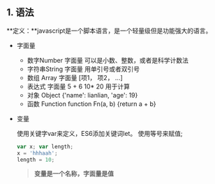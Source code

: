 ## 1. 语法

**定义：**javascript是一个脚本语言，是一个轻量级但是功能强大的语言。

- 字面量
  - 数字Number 字面量   可以是小数、整数，或者是科学计数法
  - 字符串String 字面量  用单引号或者双引号
  - 数组 Array 字面量  [项1， 项2， ...]
  - 表达式 字面量  5 + 6  10* 20 用于计算
  - 对象 Object    {'name': lianlian, 'age': 19}
  - 函数 Function  function Fn(a, b) {return a + b}

- 变量

  使用关键字var来定义，ES6添加关键词let。 使用等号来赋值;

  ```javascript
  var x; var length;
  x = 'hhhaah';
  length = 10;
  ```

  > **变量是一个名称，字面量是值**